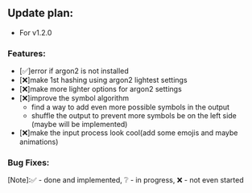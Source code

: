 ## Update plan:
* For v1.2.0

### Features:
* [✅]error if argon2 is not installed
* [❌]make 1st hashing using argon2 lightest settings
* [❌]make more lighter options for argon2 settings
* [❌]improve the symbol algorithm
	* find a way to add even more possible symbols in the output
	* shuffle the output to prevent more symbols be on the left side (maybe will be implemented)
* [❌]make the input process look cool(add some emojis and maybe animations)

### Bug Fixes:


[Note]:✅ - done and implemented, ❔ - in progress, ❌ - not even started
